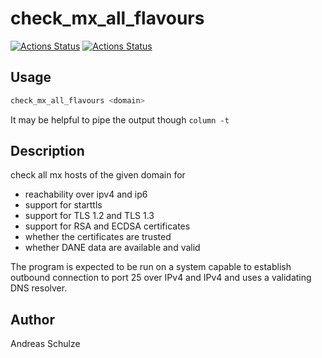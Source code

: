 # check_mx_all_flavours

[![Actions Status](https://github.com/andreasschulze/check_mx_all_flavours/workflows/Shellcheck/badge.svg)](https://github.com/andreasschulze/check_mx_all_flavours/actions?query=workflow%3AShellcheck)
[![Actions Status](https://github.com/andreasschulze/check_mx_all_flavours/workflows/Markdownlint/badge.svg)](https://github.com/andreasschulze/check_mx_all_flavours/actions?query=workflow%3AMarkdownlint)

## Usage

```sh
check_mx_all_flavours <domain>
```

It may be helpful to pipe the output though `column -t`

## Description

check all mx hosts of the given domain for

* reachability over ipv4 and ip6
* support for starttls
* support for TLS 1.2 and TLS 1.3
* support for RSA and ECDSA certificates
* whether the certificates are trusted
* whether DANE data are available and valid

The program is expected to be run on a system capable to establish
outbound connection to port 25 over IPv4 and IPv4 and uses a validating
DNS resolver.

## Author

Andreas Schulze
